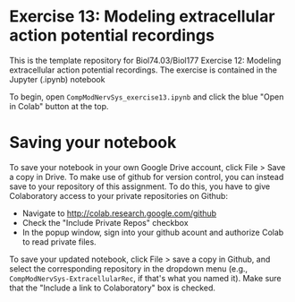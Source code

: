 # Exercise 13: Modeling extracellular action potential recordings

This is the template repository for Biol74.03/Biol177 Exercise 12: Modeling extracellular action potential recordings. The exercise is contained in the Jupyter (.ipynb) notebook

To begin, open `CompModNervSys_exercise13.ipynb` and click the blue "Open in Colab" button at the top. 

# Saving your notebook

To save your notebook in your own Google Drive account, click File > Save a copy in Drive. To make use of github for version control, you can instead save to your repository of this assignment. To do this, you have to give Colaboratory access to your private repositories on Github:

- Navigate to http://colab.research.google.com/github
- Check the "Include Private Repos" checkbox
- In the popup window, sign into your github acount and authorize Colab to read private files. 

To save your updated notebook, click File > save a copy in Github, and select the corresponding repository in the dropdown menu (e.g., `CompModNervSys-ExtracellularRec`, if that's what you named it). Make sure that the "Include a link to Colaboratory" box is checked. 